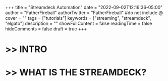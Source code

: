 +++
title = "Streamdeck Automation"
date = "2022-09-02T12:16:36-05:00"
author = "FatherFireball"
authorTwitter = "FatherFireball" #do not include @
cover = ""
tags = ["tutorials"]
keywords = ["streaming", "streamdeck", "elgato"]
description = ""
showFullContent = false
readingTime = false
hideComments = false
draft = true
+++

# >> INTRO

# >> WHAT IS THE STREAMDECK?
